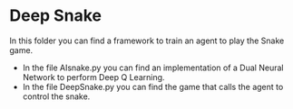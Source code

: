 # Deep Snake
In this folder you can find a framework to train an agent to play the Snake game.
- In the file AIsnake.py you can find an implementation of a Dual Neural Network to perform Deep Q Learning. 
- In the file DeepSnake.py you can find the game that calls the agent to control the snake.

